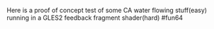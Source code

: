 Here is a proof of concept test of some CA water flowing stuff(easy) running in a GLES2 feedback fragment shader(hard) #fun64 